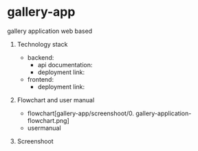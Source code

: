 # gallery-app
gallery application web based

1. Technology stack
    - backend:
        - api documentation:
        - deployment link:
    - frontend:
        - deployment link:

2. Flowchart and user manual
    - flowchart[gallery-app/screenshoot/0. gallery-application-flowchart.png]
    - usermanual

3. Screenshoot

